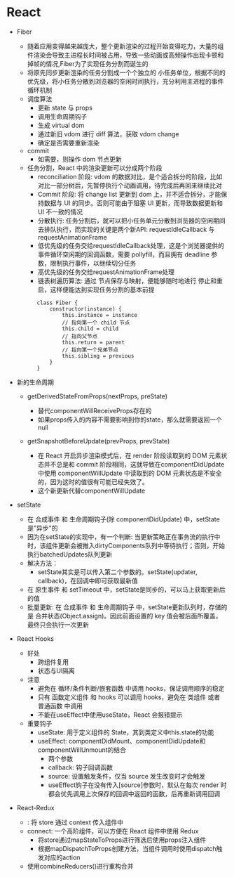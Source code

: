 # React 
   - Fiber
      - 随着应用变得越来越庞大，整个更新渲染的过程开始变得吃力，大量的组件渲染会导致主进程长时间被占用，导致一些动画或高频操作出现卡顿和掉帧的情况,Fiber为了实现任务分割而诞生的
      - 将原先同步更新渲染的任务分割成一个个独立的 小任务单位，根据不同的优先级，将小任务分散到浏览器的空闲时间执行，充分利用主进程的事件循环机制
      - 调度算法
         - 更新 state 与 props
         - 调用生命周期钩子
         - 生成 virtual dom
         - 通过新旧 vdom 进行 diff 算法，获取 vdom change
         - 确定是否需要重新渲染
      - commit
         - 如需要，则操作 dom 节点更新
      - 任务分割，React 中的渲染更新可以分成两个阶段
         - reconciliation 阶段: vdom 的数据对比，是个适合拆分的阶段，比如对比一部分树后，先暂停执行个动画调用，待完成后再回来继续比对
         - Commit 阶段: 将 change list 更新到 dom 上，并不适合拆分，才能保持数据与 UI 的同步。否则可能由于阻塞 UI 更新，而导致数据更新和 UI 不一致的情况
         - 分散执行: 任务分割后，就可以把小任务单元分散到浏览器的空闲期间去排队执行，而实现的关键是两个新API: requestIdleCallback 与 requestAnimationFrame
         - 低优先级的任务交给requestIdleCallback处理，这是个浏览器提供的事件循环空闲期的回调函数，需要 pollyfill，而且拥有 deadline 参数，限制执行事件，以继续切分任务
         - 高优先级的任务交给requestAnimationFrame处理
         - 链表树遍历算法: 通过 节点保存与映射，便能够随时地进行 停止和重启，这样便能达到实现任务分割的基本前提
         ```
            class Fiber {
                constructor(instance) {
                    this.instance = instance
                    // 指向第一个 child 节点
                    this.child = child
                    // 指向父节点
                    this.return = parent
                    // 指向第一个兄弟节点
                    this.sibling = previous
                }	
            }
         ```

   - 新的生命周期
      - getDerivedStateFromProps(nextProps, preState)
         - 替代componentWillReceiveProps存在的
         - 如果props传入的内容不需要影响到你的state，那么就需要返回一个null

      - getSnapshotBeforeUpdate(prevProps, prevState)
         - 在 React 开启异步渲染模式后，在 render 阶段读取到的 DOM 元素状态并不总是和 commit 阶段相同，这就导致在componentDidUpdate 中使用 componentWillUpdate 中读取到的 DOM 元素状态是不安全的，因为这时的值很有可能已经失效了。
         - 这个新更新代替componentWillUpdate

   - setState
      - 在 合成事件 和 生命周期钩子(除 componentDidUpdate) 中，setState是"异步"的
      - 因为在setState的实现中，有一个判断: 当更新策略正在事务流的执行中时，该组件更新会被推入dirtyComponents队列中等待执行；否则，开始执行batchedUpdates队列更新
      - 解决方法：
         - setState其实是可以传入第二个参数的。setState(updater, callback)，在回调中即可获取最新值
      - 在 原生事件 和 setTimeout 中，setState是同步的，可以马上获取更新后的值
      - 批量更新: 在 合成事件 和 生命周期钩子 中，setState更新队列时，存储的是 合并状态(Object.assign)。因此前面设置的 key 值会被后面所覆盖，最终只会执行一次更新

   - React Hooks
      - 好处
         - 跨组件复用
         - 状态与UI隔离
      - 注意
         - 避免在 循环/条件判断/嵌套函数 中调用 hooks，保证调用顺序的稳定
         - 只有 函数定义组件 和 hooks 可以调用 hooks，避免在 类组件 或者 普通函数 中调用
         - 不能在useEffect中使用useState，React 会报错提示
      - 重要钩子
         - useState: 用于定义组件的 State，其到类定义中this.state的功能
         - useEffect: componentDidMount、componentDidUpdate和componentWillUnmount的结合
            - 两个参数
            - callback: 钩子回调函数
            - source: 设置触发条件，仅当 source 发生改变时才会触发
            - useEffect钩子在没有传入[source]参数时，默认在每次 render 时都会优先调用上次保存的回调中返回的函数，后再重新调用回调

   - React-Redux
      - <Provider>: 将 store 通过 context 传入组件中
      - connect: 一个高阶组件，可以方便在 React 组件中使用 Redux
         - 将store通过mapStateToProps进行筛选后使用props注入组件
         - 根据mapDispatchToProps创建方法，当组件调用时使用dispatch触发对应的action
      - 使用combineReducers()进行重构合并
        